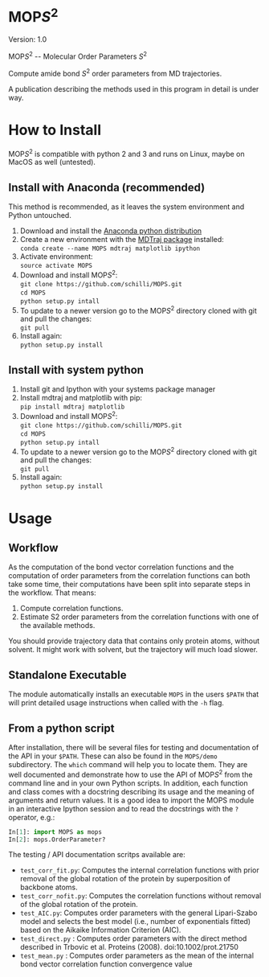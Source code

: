 # MOP*S*<sup>2</sup>

Version: 1.0

MOP*S*<sup>2</sup> -- Molecular Order Parameters *S*<sup>2</sup>

Compute amide bond *S*<sup>2</sup> order parameters from MD trajectories.

A publication describing the methods used in this program in detail is under way.

# How to Install
MOP*S*<sup>2</sup> is compatible with python 2 and 3 and runs on Linux, maybe on MacOS as well (untested).  

## Install with Anaconda (recommended)
This method is recommended, as it leaves the system environment and Python untouched.

1. Download and install the [Anaconda python distribution](https://www.continuum.io/downloads "Continuum Analytics Anaconda download")
2. Create a new environment with the [MDTraj package](https://github.com/mdtraj/mdtraj "MDTraj") installed:  
`conda create --name MOPS mdtraj matplotlib ipython`
3. Activate environment:  
`source activate MOPS`
4. Download and install MOP*S*<sup>2</sup>:  
`git clone https://github.com/schilli/MOPS.git`  
`cd MOPS`  
`python setup.py intall`
5. To update to a newer version go to the MOP*S*<sup>2</sup> directory cloned with git and pull the changes:  
`git pull`  
6. Install again:  
`python setup.py install`

## Install with system python
1. Install git and Ipython with your systems package manager
2. Install mdtraj and matplotlib with pip:  
`pip install mdtraj matplotlib`
2. Download and install MOP*S*<sup>2</sup>:  
`git clone https://github.com/schilli/MOPS.git`  
`cd MOPS`  
`python setup.py intall` 
3. To update to a newer version go to the MOP*S*<sup>2</sup> directory cloned with git and pull the changes:  
`git pull`  
4. Install again:  
`python setup.py install`
 

# Usage

## Workflow
As the computation of the bond vector correlation functions and the computation of order parameters from the correlation functions can both take some time,
their computations have been split into separate steps in the workflow.
That means:
1. Compute correlation functions.
2. Estimate S2 order parameters from the correlation functions with one of the available methods.

You should provide trajectory data that contains only protein atoms, without solvent.
It might work with solvent, but the trajectory will much load slower.

## Standalone Executable

The module automatically installs an executable `MOPS` in the users `$PATH` that will print detailed usage instructions when called with the `-h` flag.

## From a python script
After installation, there will be several files for testing and documentation of the API in your `$PATH`.
These can also be found in the `MOPS/demo` subdirectory.
The `which` command will help you to locate them.
They are well documented and demonstrate how to use the API of MOP*S*<sup>2</sup> from the command line and in your own Python scripts.
In addition, each function and class comes with a docstring describing its usage and the meaning of arguments and return values.
It is a good idea to import the MOPS module in an interactive Ipython session and to read the docstrings with the `?` operator, e.g.:  
```python
In[1]: import MOPS as mops
In[2]: mops.OrderParameter?
```

The testing / API documentation scritps available are:
* `test_corr_fit.py`: Computes the internal correlation functions with prior removal of the global rotation of the protein by superposition of backbone atoms.
* `test_corr_nofit.py`: Computes the correlation functions without removal of the global rotation of the protein.
* `test_AIC.py`: Computes order parameters with the general Lipari-Szabo model and selects the best model (i.e., number of exponentials fitted) based on the Aikaike Information Criterion (AIC).
* `test_direct.py` : Computes order parameters with the direct method described in Trbovic et al. Proteins (2008). doi:10.1002/prot.21750
* `test_mean.py` : Computes order parameters as the mean of the internal bond vector correlation function convergence value






